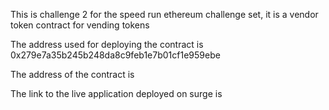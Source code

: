 This is challenge 2 for the speed run ethereum challenge set, it is a vendor token contract for vending tokens

The address used for deploying the contract is 
0x279e7a35b245b248da8c9feb1e7b01cf1e959ebe


The address of the contract is 


The link to the live application deployed on surge is

